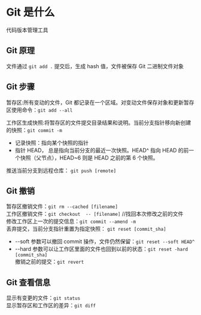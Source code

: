 # Git 是什么 <!-- {docsify-ignore} -->
代码版本管理工具

## Git 原理
文件通过 `git add .` 提交后，生成 hash 值，文件被保存 Git 二进制文件对象

## Git 步骤
暂存区:所有变动的文件，Git 都记录在一个区域。对变动文件保存对象和更新暂存区使用命令：`git add --all`    

工作区生成快照:将暂存区的文件提交目录结果和说明。当前分支指针移向新创建的快照：`git commit -m`
- 记录快照：指向某个快照的指针
- 指针 HEAD， 总是指向当前分支的最近一次快照。HEAD^ 指向 HEAD 的前一个快照（父节点），HEAD~6 则是 HEAD 之前的第 6 个快照。      

推送当前分支到远程仓库： `git push [remote]`

## Git 撤销
暂存区撤销文件：`git rm --cached [filename]`        
工作区撤销文件：`git checkout  -- [filename]` //找回本次修改之前的文件      
修改工作区上一次的提交信息：`git commit --amend -m`       
丢弃提交，当前分支指针重置为指定快照： `git reset [commit_sha]`
- --soft 参数可以撤回 commit 操作，文件仍然保留：`git reset --soft HEAD^`
- --hard 参数可以让工作区里面的文件也回到以前的状态：`git reset -hard [commit_sha]`       
撤销之前的提交：`git revert`

## Git 查看信息
显示有变更的文件：`git status`        
显示暂存区和工作区的差异：`git diff`      
